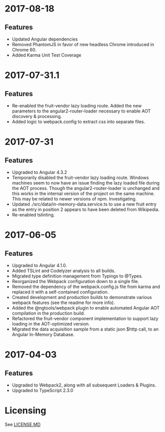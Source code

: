 # 2017-08-18

## Features
* Updated Angular dependencies
* Removed PhantomJS in favor of new headless Chrome introduced in Chrome 60.
* Added Karma Unit Test Coverage


# 2017-07-31.1

## Features
* Re-enabled the fruit-vendor lazy loading route. Added the new parameters to the angular2-router-loader necessary to enable AOT discovery & processing.
* Added logic to webpack.config to extract css into separate files.

# 2017-07-31

## Features
* Upgraded to Angular 4.3.2
* Temporarily disabled the fruit-vendor lazy loading route. Windows machines seem to now have an issue finding the lazy loaded file during the AOT process. Though the angular2-router-loader is unchanged and this works in the internal version of the project on the same machine. This may be related to newer versions of npm. Investigating.
* Updated ./src/data/in-memory-data.service.ts to use a new fruit entry as the entry in position 2 appears to have been deleted from Wikipedia.
* Re-enabled tslinting.

# 2017-06-05

## Features
* Upgraded to Angular 4.1.0.
* Added TSLint and Codelyzer analysis to all builds.
* Migrated type definition management from Typings to @Types.
* Reorganized the Webpack configuration down to a single file.
* Removed the dependency of the webpack.config.js file from karma and replaced it with a self-contained configuration.
* Created development and production builds to demonstrate various webpack features (see the readme for more info).
* Added the @ngtools/webpack plugin to enable automated Angular AOT compilation in the production build.
* Refactored the fruit-vendor component implementation to support lazy loading in the AOT-optimized version.
* Migrated the data acquisition sample from  a static json $http call, to an Angular In-Memory Database.

# 2017-04-03

## Features
* Upgraded to Webpack2, along with all subsequent Loaders & Plugins.
* Upgraded to TypeScript 2.3.0

# Licensing
See [LICENSE.MD](./LICENSE.MD)